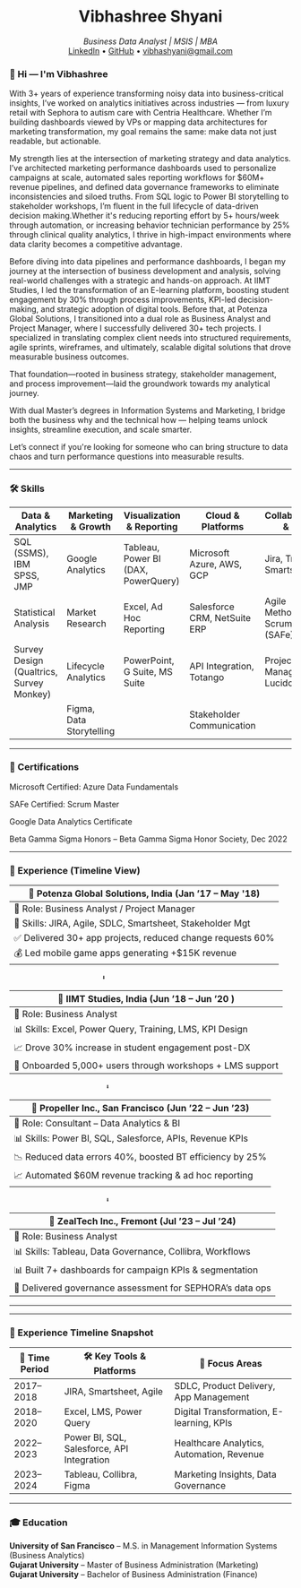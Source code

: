 

<h1 align="center">Vibhashree Shyani</h1>
<p align="center">
  <i>Business Data Analyst | MSIS | MBA </i><br>
  <a href="https://www.linkedin.com/in/vibhashyani/">LinkedIn</a> •
  <a href="https://github.com/VibhaK93">GitHub</a> •
  <a href="mailto:vibhashyani@gmail.com">vibhashyani@gmail.com</a>
</p>


### 👋 Hi — I'm Vibhashree 

With 3+ years of experience transforming noisy data into business-critical insights, I’ve worked on analytics initiatives across industries — from luxury retail with Sephora to autism care with Centria Healthcare. Whether I’m building dashboards viewed by VPs or mapping data architectures for marketing transformation, my goal remains the same: make data not just readable, but actionable.

My strength lies at the intersection of marketing strategy and data analytics. I’ve architected marketing performance dashboards used to personalize campaigns at scale, automated sales reporting workflows for $60M+ revenue pipelines, and defined data governance frameworks to eliminate inconsistencies and siloed truths. From SQL logic to Power BI storytelling to stakeholder workshops, I’m fluent in the full lifecycle of data-driven decision making.Whether it's reducing reporting effort by 5+ hours/week through automation, or increasing behavior technician performance by 25% through clinical quality analytics, I thrive in high-impact environments where data clarity becomes a competitive advantage.

Before diving into data pipelines and performance dashboards, I began my journey at the intersection of business development and analysis, solving real-world challenges with a strategic and hands-on approach. At IIMT Studies, I led the transformation of an E-learning platform, boosting student engagement by 30% through process improvements, KPI-led decision-making, and strategic adoption of digital tools. Before that, at Potenza Global Solutions, I transitioned into a dual role as Business Analyst and Project Manager, where I successfully delivered 30+ tech projects. I specialized in translating complex client needs into structured requirements, agile sprints, wireframes, and ultimately, scalable digital solutions that drove measurable business outcomes. 

That foundation—rooted in business strategy, stakeholder management, and process improvement—laid the groundwork towards my analytical journey.

With dual Master’s degrees in Information Systems and Marketing, I bridge both the business why and the technical how — helping teams unlock insights, streamline execution, and scale smarter.

Let’s connect if you're looking for someone who can bring structure to data chaos and turn performance questions into measurable results.

---

### 🛠 Skills

| **Data & Analytics**                     | **Marketing & Growth**        | **Visualization & Reporting**       | **Cloud & Platforms**        | **Collaboration & PM**          |
| ---------------------------------------- | ----------------------------- | ----------------------------------- | ---------------------------- | ------------------------------- |
| SQL (SSMS), IBM SPSS, JMP                | Google Analytics              | Tableau, Power BI (DAX, PowerQuery) | Microsoft Azure, AWS, GCP    | Jira, Trello, Smartsheet        |
| Statistical Analysis                     | Market Research               | Excel, Ad Hoc Reporting             | Salesforce CRM, NetSuite ERP | Agile Methodology, Scrum (SAFe) |
| Survey Design (Qualtrics, Survey Monkey) | Lifecycle Analytics           | PowerPoint, G Suite, MS Suite       | API Integration, Totango     | Project Management, Lucidchart  |
|                                          | Figma, Data Storytelling            |                              | Stakeholder Communication       |

--- 


### 📜 Certifications

Microsoft Certified: Azure Data Fundamentals

SAFe Certified: Scrum Master

Google Data Analytics Certificate

Beta Gamma Sigma Honors – Beta Gamma Sigma Honor Society, Dec 2022


---

### 💼 Experience (Timeline View)

| 📍 Potenza Global Solutions, India (Jan ’17 – May '18) |
| ---------------------------------------------------------------------------------------- |
| 🔹 Role: Business Analyst / Project Manager                                              |
| 🔧 Skills: JIRA, Agile, SDLC, Smartsheet, Stakeholder Mgt                                 |
| ✅ Delivered 30+ app projects, reduced change requests 60%                                 |
| 💰 Led mobile game apps generating +\$15K revenue                                         |

                           ⬇

| 📍 IIMT Studies, India (Jun ’18 – Jun ’20 ) |
| ---------------------------------------------------------------------------- |
| 🔹 Role: Business Analyst                                                     |
| 📊 Skills: Excel, Power Query, Training, LMS, KPI Design                      |
| 📈 Drove 30% increase in student engagement post-DX                           |
| 👥 Onboarded 5,000+ users through workshops + LMS support                     |

                            ⬇


 | 📍 Propeller Inc., San Francisco (Jun ’22 – Jun ’23)  |
| ------------------------------------------------------------------------------------- |
| 🔹 Role: Consultant – Data Analytics & BI                                            |
| 📊 Skills: Power BI, SQL, Salesforce, APIs, Revenue KPIs                               |
| 📉 Reduced data errors 40%, boosted BT efficiency by 25%                                |
| 📈 Automated \$60M revenue tracking & ad hoc reporting                                  |

                            ⬇
     
| 📍 ZealTech Inc., Fremont (Jul ’23 – Jul ’24)    |
| ------------------------------------------------------------------------------- |
| 🔹 Role: Business Analyst                                                         |
| 📊 Skills: Tableau, Data Governance, Collibra, Workflows                          |
| 📊 Built 7+ dashboards for campaign KPIs & segmentation                           |
| 📄 Delivered governance assessment for SEPHORA’s data ops                        |

-------------------------------------------------------------


---

### 🧩 Experience Timeline Snapshot

| 📅 Time Period | 🛠️ Key Tools & Platforms               | 🎯 Focus Areas                                 |
|---------------|----------------------------------------|------------------------------------------------|
| 2017–2018     | JIRA, Smartsheet, Agile                | SDLC, Product Delivery, App Management         |
| 2018–2020     | Excel, LMS, Power Query                | Digital Transformation, E-learning, KPIs       |
| 2022–2023     | Power BI, SQL, Salesforce, API Integration | Healthcare Analytics, Automation, Revenue   |
| 2023–2024     | Tableau, Collibra, Figma               | Marketing Insights, Data Governance            |


---

### 🎓 Education

**University of San Francisco** – M.S. in Management Information Systems (Business Analytics)  
**Gujarat University** – Master of Business Administration (Marketing)  
**Gujarat University** – Bachelor of Business Administration (Finance)
